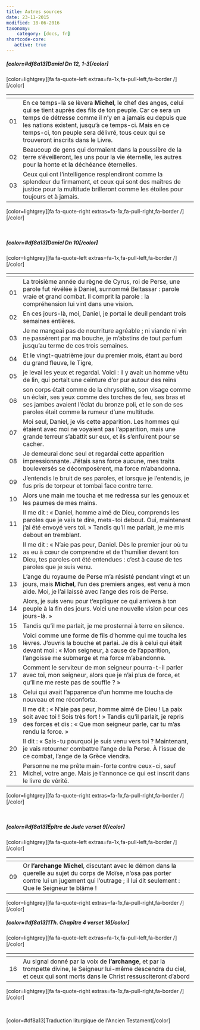```yaml
---
title: Autres sources
date: 23-11-2015
modified: 18-06-2016
taxonomy:
    category: [docs, fr]
shortcode-core:
   active: true
---
```




##### [color=#df8a13]Daniel Dn 12, 1-3[/color]

[color=lightgrey][fa fa-quote-left extras=fa-1x,fa-pull-left,fa-border /][/color]

|   | <span hidden>hidden</span> | 
| - | -------------------------- |
| 01 | En ce temps-là se lèvera **Michel**, le chef des anges, celui qui se tient auprès des fils de ton peuple. Car ce sera un temps de détresse comme il n’y en a jamais eu depuis que les nations existent, jusqu’à ce temps-ci. Mais en ce temps-ci, ton peuple sera délivré, tous ceux qui se trouveront inscrits dans le Livre. |
| 02 | Beaucoup de gens qui dormaient dans la poussière de la terre s’éveilleront, les uns pour la vie éternelle, les autres pour la honte et la déchéance éternelles. |
| 03 | Ceux qui ont l’intelligence resplendiront comme la splendeur du firmament, et ceux qui sont des maîtres de justice pour la multitude brilleront comme les étoiles pour toujours et à jamais. |

[color=lightgrey][fa fa-quote-right extras=fa-1x,fa-pull-right,fa-border /][/color]  

<br>

##### [color=#df8a13]Daniel Dn 10[/color]

[color=lightgrey][fa fa-quote-left extras=fa-1x,fa-pull-left,fa-border /][/color]

|   | <span hidden>hidden</span> | 
| - | -------------------------- |
| 01 | La troisième année du règne de Cyrus, roi de Perse, une parole fut révélée à Daniel, surnommé Beltassar : parole vraie et grand combat. Il comprit la parole : la compréhension lui vint dans une vision. |
| 02 | En ces jours-là, moi, Daniel, je portai le deuil pendant trois semaines entières. |
| 03 | Je ne mangeai pas de nourriture agréable ; ni viande ni vin ne passèrent par ma bouche, je m’abstins de tout parfum jusqu’au terme de ces trois semaines. |
| 04 | Et le vingt-quatrième jour du premier mois, étant au bord du grand fleuve, le Tigre, |
| 05 | je levai les yeux et regardai. Voici : il y avait un homme vêtu de lin, qui portait une ceinture d’or pur autour des reins |
| 06 | son corps était comme de la chrysolithe, son visage comme un éclair, ses yeux comme des torches de feu, ses bras et ses jambes avaient l’éclat du bronze poli, et le son de ses paroles était comme la rumeur d’une multitude. |
| 07 | Moi seul, Daniel, je vis cette apparition. Les hommes qui étaient avec moi ne voyaient pas l’apparition, mais une grande terreur s’abattit sur eux, et ils s’enfuirent pour se cacher. |
| 08 | Je demeurai donc seul et regardai cette apparition impressionnante. J’étais sans force aucune, mes traits bouleversés se décomposèrent, ma force m’abandonna. |
| 09 | J’entendis le bruit de ses paroles, et lorsque je l’entendis, je fus pris de torpeur et tombai face contre terre. |
| 10 | Alors une main me toucha et me redressa sur les genoux et les paumes de mes mains. |
| 11 | Il me dit : « Daniel, homme aimé de Dieu, comprends les paroles que je vais te dire, mets-toi debout. Oui, maintenant j’ai été envoyé vers toi. » Tandis qu’il me parlait, je me mis debout en tremblant. |
| 12 | Il me dit : « N’aie pas peur, Daniel. Dès le premier jour où tu as eu à cœur de comprendre et de t’humilier devant ton Dieu, tes paroles ont été entendues : c’est à cause de tes paroles que je suis venu. |
| 13 | L’ange du royaume de Perse m’a résisté pendant vingt et un jours, mais **Michel**, l’un des premiers anges, est venu à mon aide. Moi, je l’ai laissé avec l’ange des rois de Perse. |
| 14 | Alors, je suis venu pour t’expliquer ce qui arrivera à ton peuple à la fin des jours. Voici une nouvelle vision pour ces jours-là. » |
| 15 | Tandis qu’il me parlait, je me prosternai à terre en silence. |
| 16 | Voici comme une forme de fils d’homme qui me toucha les lèvres. J’ouvris la bouche et parlai. Je dis à celui qui était devant moi : « Mon seigneur, à cause de l’apparition, l’angoisse me submerge et ma force m’abandonne. |
| 17 | Comment le serviteur de mon seigneur pourra-t-il parler avec toi, mon seigneur, alors que je n’ai plus de force, et qu’il ne me reste pas de souffle ? » |
| 18 | Celui qui avait l’apparence d’un homme me toucha de nouveau et me réconforta. |
| 19 | Il me dit : « N’aie pas peur, homme aimé de Dieu ! La paix soit avec toi ! Sois très fort ! » Tandis qu’il parlait, je repris des forces et dis : « Que mon seigneur parle, car tu m’as rendu la force. » |
| 20 | Il dit : « Sais-tu pourquoi je suis venu vers toi ? Maintenant, je vais retourner combattre l’ange de la Perse. À l’issue de ce combat, l’ange de la Grèce viendra. |
| 21 | Personne ne me prête main-forte contre ceux-ci, sauf Michel, votre ange. Mais je t’annonce ce qui est inscrit dans le livre de vérité. |

[color=lightgrey][fa fa-quote-right extras=fa-1x,fa-pull-right,fa-border /][/color]  

<br>

##### [color=#df8a13]Épître de Jude verset 9[/color]

[color=lightgrey][fa fa-quote-left extras=fa-1x,fa-pull-left,fa-border /][/color]

|   | <span hidden>hidden</span> | 
| - | -------------------------- |
| 09 | Or **l’archange Michel**, discutant avec le démon dans la querelle au sujet du corps de Moïse, n’osa pas porter contre lui un jugement qui l’outrage ; il lui dit seulement : Que le Seigneur te blâme ! |

[color=lightgrey][fa fa-quote-right extras=fa-1x,fa-pull-right,fa-border /][/color]  

##### [color=#df8a13]1Th. Chapître 4 verset 16[/color]

[color=lightgrey][fa fa-quote-left extras=fa-1x,fa-pull-left,fa-border /][/color]

|   | <span hidden>hidden</span> | 
| - | -------------------------- |
| 16 | Au signal donné par la voix de **l’archange**, et par la trompette divine, le Seigneur lui-même descendra du ciel, et ceux qui sont morts dans le Christ ressusciteront d’abord |

[color=lightgrey][fa fa-quote-right extras=fa-1x,fa-pull-right,fa-border /][/color]  

<br>

[color=#df8a13]Traduction liturgique de l'Ancien Testament[/color]